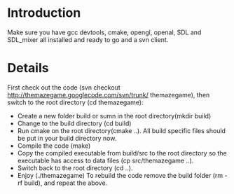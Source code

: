 # Introduction #

Make sure you have gcc devtools, cmake, opengl, openal, SDL and SDL\_mixer all installed and ready to go and a svn client.

# Details #

First check out the code (svn checkout http://themazegame.googlecode.com/svn/trunk/ themazegame),
then switch to the root directory (cd themazegame):
  * Create a new folder build or sumn in the root directory(mkdir build)
  * Change to the build directory (cd build)
  * Run cmake on the root directory(cmake ..). All build specific files should be put in your build directory now.
  * Compile the code (make)
  * Copy the compiled executable from build/src to the root directory so the executable has access to data files (cp src/themazegame ..).
  * Switch back to the root directory (cd ..).
  * Enjoy (./themazegame)
To rebuild the code remove the build folder (rm -rf build), and repeat the above.
